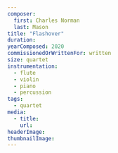 ```yaml
---
composer:
  first: Charles Norman
  last: Mason
title: "Flashover"
duration:
yearComposed: 2020
commissionedOrWrittenFor: written
size: quartet
instrumentation:
  - flute
  - violin
  - piano
  - percussion
tags:
  - quartet
media:
  - title:
    url:
headerImage:
thumbnailImage:
---
```

